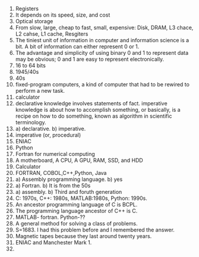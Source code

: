 1. Registers
2. It depends on its speed, size, and cost
3. Optical storage
4. From slow, large, cheap to fast, small, expensive: Disk, DRAM, L3 chace, L2 cahse, L1 cache, Resgiters
5. The tiniest unit of information in computer and information science is a bit. A bit of information can either represent 0 or 1.
6. The advantage and simplicity of using binary 0 and 1 to represent data may be obvious; 0 and 1 are easy to represent electronically.
7. 16 to 64 bits
8. 1945/40s
9. 40s
10. fixed-program computers, a kind of computer that had to be rewired to perform a new task.
11. calculator
12. declarative knowledge involves statements of fact. imperative knowledge is about how to accomplish something, or basically, is a recipe on how to do something, known as algorithm in scientific terminology.  
13. a) declarative. b) imperative.  
14. imperative (or, procedural)
15. ENIAC
16. Python
17. Fortran for numerical computing
18. A motherboard, A CPU, A GPU, RAM, SSD, and HDD
19. Calculator
20. FORTRAN, COBOL,C++,Python, Java
21. a) Assembly programming language. b) yes
22. a) Fortran. b) It is from the 50s
23. a) assembly. b) Third and foruth generation
24. C: 1970s, C++: 1980s, MATLAB:1980s, Python: 1990s.
25. An ancestor programming language of C is BCPL.
26. The programming language ancestor of C++ is C.
27. MATLAB- fortran. Python-??
28. A general method for solving a class of problems.
29. S=1683. I had this problem before and I remembered the answer.
30. Magnetic tapes because they last around twenty years.  
31. ENIAC and Manchester Mark 1.  
32. 



